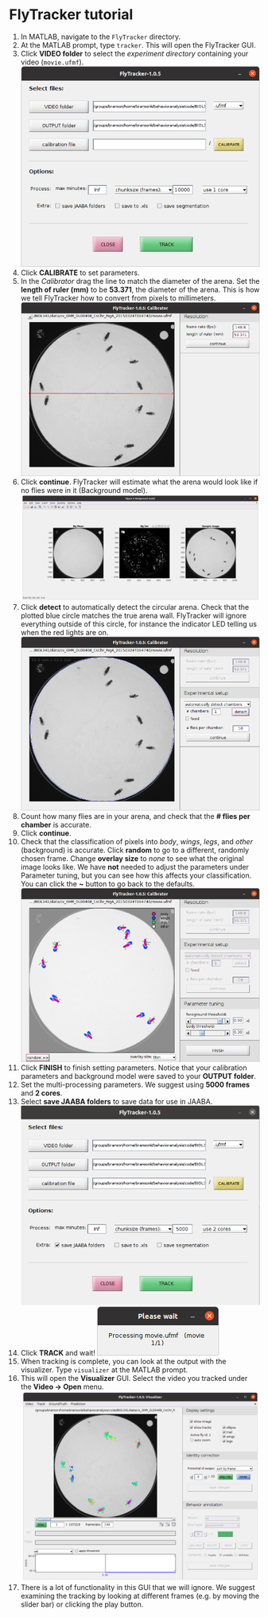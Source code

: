 # FlyTracker tutorial

1. In MATLAB, navigate to the `FlyTracker` directory. 
2. At the MATLAB prompt, type `tracker`. This will open the FlyTracker GUI.
3. Click **VIDEO folder** to select the _experiment directory_ containing your video (`movie.ufmf`).![Screenshot of the FlyTracker dialog](ScreenShotSelectVideo.png)
4. Click **CALIBRATE** to set parameters.
5. In the _Calibrator_ drag the line to match the diameter of the arena. Set the **length of ruler (mm)** to be **53.371**, the diameter of the arena. This is how we tell FlyTracker how to convert from pixels to millimeters. ![Screenshot of setting the pixel to millimeter conversion ratio.](ScreenShotPx2mm.png)
6. Click **continue**. FlyTracker will estimate what the arena would look like if no flies were in it (Background model). ![Background model computed by FlyTracker.](ScreenShotBackgroundModel.png)
7. Click **detect** to automatically detect the circular arena. Check that the plotted blue circle matches the true arena wall. FlyTracker will ignore everything outside of this circle, for instance the indicator LED telling us when the red lights are on. ![enter image description here](ScreenShotDetectChambers.png)
8. Count how many flies are in your arena, and check that the **# flies per chamber** is accurate. 
9. Click **continue**.
10. Check that the classification of pixels into _body_, _wings_, _legs_, and _other_ (background) is accurate. Click **random** to go to a different, randomly chosen frame. Change **overlay size** to _none_ to see what the original image looks like. We have **not** needed to adjust the parameters under Parameter tuning, but you can see how this affects your classification. You can click the **~** button to go back to the defaults. ![Screenshot of pixel classification.](ScreenShotParameterTuning.png)
11. Click **FINISH** to finish setting parameters. Notice that your calibration parameters and background model were saved to your **OUTPUT folder**.
12. Set the multi-processing parameters. We suggest using **5000 frames** and **2 cores**.
13. Select **save JAABA folders** to save data for use in JAABA.  
![Final tracking parameters](ScreenShotFinalTrackParameters.png)
14. Click **TRACK** and wait! 
![Screenshot of wait window.](ScreenShotPleaseWait.png)
15. When tracking is complete, you can look at the output with the visualizer. Type `visualizer` at the MATLAB prompt. 
16. This will open the **Visualizer** GUI. Select the video you tracked under the **Video -> Open** menu. ![Screenshot of visualizer GUI.](ScreenShotVisualizer.png)
17. There is a lot of functionality in this GUI that we will ignore. We suggest examining the tracking by looking at different frames (e.g. by moving the slider bar) or clicking the play button. 
